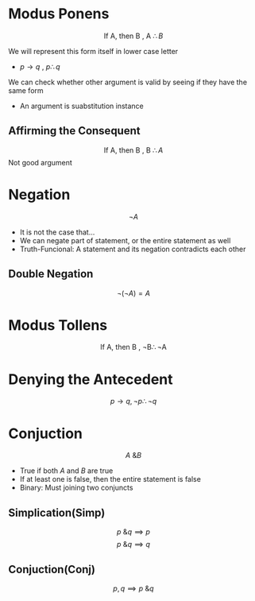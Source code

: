 # Modus Ponens
$$\text{If A, then B , A  }\therefore B$$

We will represent this form itself in lower case letter
- $p\to q\text{ , } p \therefore q$

We can check whether other argument is valid by seeing if they have the same form
- An argument is suabstitution instance

## Affirming the Consequent
$$\text{If A, then B , B  }\therefore A$$
Not good argument

# Negation
$$\neg A$$
- It is not the case that...
- We can negate part of statement, or the entire statement as well
- Truth-Funcional: A statement and its negation contradicts each other

## Double Negation
$$\neg(\neg A)=A$$

# Modus Tollens
$$\text{If A, then B , }\neg \text{B}\therefore \neg \text{A}$$

# Denying the Antecedent
$$p\to q, \neg p\therefore \neg q$$

# Conjuction
$$A\text{ \& }B$$
- True if both $A$ and $B$ are true
- If at least one is false, then the entire statement is false
- Binary: Must joining two conjuncts

## Simplication(Simp)
$$p\text{ \& }q\implies p$$
$$p\text{ \& }q\implies q$$

## Conjuction(Conj)
$$p,q\implies p\text{ \& }q$$
